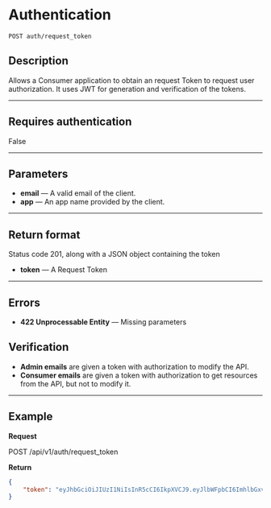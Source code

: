 # Authentication

    POST auth/request_token

## Description
Allows a Consumer application to obtain an request Token to request user authorization. It uses JWT for generation and verification of the tokens.

***

## Requires authentication
False

***

## Parameters

- **email** — A valid email of the client.
- **app** — An app name provided by the client.

***

## Return format
Status code 201, along with a JSON object containing the token

- **token** — A Request Token

***

## Errors

- **422 Unprocessable Entity** — Missing parameters


## Verification

- **Admin emails** are given a token with authorization to modify the API.
- **Consumer emails** are given a token with authorization to get resources from the API, but not to modify it.

***

## Example
**Request**

  POST /api/v1/auth/request_token

**Return**
``` json
{
    "token": "eyJhbGciOiJIUzI1NiIsInR5cCI6IkpXVCJ9.eyJlbWFpbCI6ImhlbGxvQGJ5b2IuaW8iLCJhcHAiOiJqZXQtZnVlbCIsImFkbWluIjp0cnVlLCJpYXQiOjE1MDM4NTA1NDQsImV4cCI6MTUwNDAyMzM0NH0.iho-BxOOQrSYXgKbdhtlNzHiaVafMe2t2pyXpk8TVrQ"
}
```
